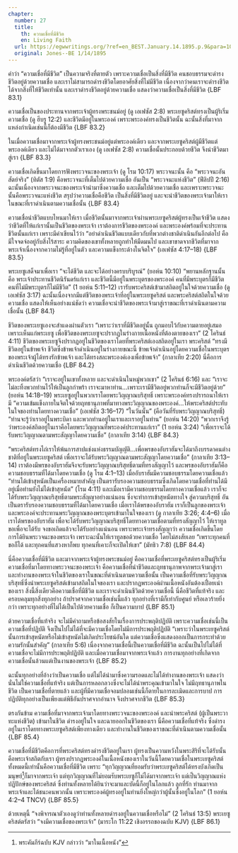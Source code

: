 ```yaml
---
chapter:
  number: 27
  title:
    th: ความเชื่อที่มีชีวิต
    en: Living Faith
  url: https://egwwritings.org/?ref=en_BEST.January.14.1895.p.9&para=1090.4
  original: Jones--BE 1/14/1895
---
```


คำว่า “ความเชื่อที่มีชีวิต” เป็นความจริงที่ตายตัว เพราะความเชื่อเป็นสิ่งที่มีชีวิต คนชอบธรรมจะดำรงชีวิตอยู่ด้วยความเชื่อ และเราไม่สามารถดำรงชีวิตโดยอาศัยสิ่งที่ไม่มีชีวิต เนื่องจากว่าคนเราจะดำรงชีวิตได้จากสิ่งที่ให้ชีวิตเท่านั้น และเราดำรงชีวิตอยู่ด้วยความเชื่อ แสดงว่าความเชื่อเป็นสิ่งที่มีชีวิต {LBF 83.1}

ความเชื่อเป็นของประทานจากพระเจ้าผู้ทรงพระชนม์อยู่ (ดู เอเฟซัส 2:8) พระเยซูคริสต์ทรงเป็นผู้ริเริ่มความเชื่อ (ดู ฮีบรู 12:2) และชีวิตมีอยู่ในพระองค์ เพราะพระองค์ทรงเป็นชีวิตนั้น ฉะนั้นสิ่งที่มาจากแหล่งกำเนิดเช่นนี้ก็ต้องมีชีวิต {LBF 83.2}

ในเมื่อความเชื่อมาจากพระเจ้าผู้ทรงพระชนม์อยู่แต่พระองค์เดียว และจากพระเยซูคริสต์ผู้มีชีวิตแต่พระองค์เดียว และไม่ได้มาจากตัวเราเอง (ดู เอเฟซัส 2:8) ความเชื่อนั้นประกอบด้วยชีวิต จึงนำชีวิตมาสู่เรา {LBF 83.3}

ความเชื่อเกิดขึ้นมาโดยการฟังพระวจนะของพระเจ้า (ดู โรม 10:17) พระวจนะนั้น คือ “พระวจนะอันสัตย์จริง” (ทิตัส 1:9) คือพระวจนะที่เต็มไปด้วยความเชื่อ อันเป็น “พระวจนะแห่งชีวิต” (ฟีลิปปี 2:16) ฉะนั้นเนื่องจากพระวจนะของพระเจ้านำมาซึ่งความเชื่อ และเต็มไปด้วยความเชื่อ และเพราะพระวจนะนั้นคือพระวจนะแห่งชีวิต สรุปว่าความเชื่อคือชีวิต เป็นสิ่งที่มีชีวิตอยู่ และจะนำชีวิตของพระเจ้ามาให้เราในขณะที่เราดำเนินตามความเชื่อนั้น {LBF 83.4}

ความเชื่อนำชีวิตแบบไหนมาให้เรา เมื่อชีวิตนั้นมาจากพระเจ้าผ่านพระเยซูคริสต์ผู้ทรงเป็นเจ้าชีวิต แสดงว่าชีวิตที่ให้แก่เรานั้นเป็นชีวิตของพระเจ้า เราต้องการชีวิตของพระองค์ และพระองค์พร้อมที่จะประทานชีวิตนั้นแก่เรา เพราะมีคำเขียนไว้ว่า “อย่าดำเนินชีวิตแบบเดียวกับที่พวกต่างชาติดำเนินกันอีกต่อไป คือมีใจจดจ่ออยู่กับสิ่งไร้สาระ ความคิดของเขาทั้งหลายถูกทำให้มืดมนไป และเขาขาดจากชีวิตที่มาจากพระเจ้าเนื่องจากความไม่รู้ที่อยู่ในตัว และความแข็งกระด้างในจิตใจ” (เอเฟซัส 4:17–18) {LBF 83.5}

พระเยซูเสด็จมาเพื่อเรา “จะได้ชีวิต และจะได้อย่างครบบริบูรณ์” (ยอห์น 10:10) “พยานหลักฐานนั้นคือ พระเจ้าประทานชีวิตนิรันดร์แก่เรา และชีวิตนี้มีอยู่ในพระบุตรของพระองค์ คนที่มีพระบุตรก็มีชีวิต คนที่ไม่มีพระบุตรก็ไม่มีชีวิต” (1 ยอห์น 5:11–12) เรารับพระคริสต์เข้ามาสถิตอยู่ในใจด้วยความเชื่อ (ดู เอเฟซัส 3:17) ฉะนั้นเนื่องจากมีแต่ชีวิตของพระเจ้าที่อยู่ในพระเยซูคริสต์ และพระคริสต์สถิตในใจด้วยความเชื่อ แสดงให้เห็นอย่างแน่ชัดว่า ความเชื่อจะนำชีวิตของพระเจ้ามาสู่เราขณะที่เราดำเนินตามความเชื่อนั้น {LBF 84.1}

ชีวิตของพระเยซูเองจะสำแดงผ่านตัวเรา “เพราะว่าเราที่มีชีวิตอยู่นั้น ถูกมอบไว้กับความตายอยู่เสมอเพราะเห็นแก่พระเยซู เพื่อชีวิตของพระเยซูจะปรากฏในร่างกายเนื้อหนังที่ต้องตายของเรา” (2 โครินธ์ 4:11) ชีวิตของพระเยซูจึงปรากฏอยู่ในชีวิตของเราโดยที่พระคริสต์เองสถิตอยู่ในเรา พระคริสต์ “ทรงมีชีวิตอยู่ในข้าพเจ้า ชีวิตซึ่งข้าพเจ้าดำเนินอยู่ในร่างกายขณะนี้ ข้าพเจ้าดำเนินอยู่โดยความเชื่อในพระบุตรของพระเจ้าผู้ได้ทรงรักข้าพเจ้า และได้ทรงสละพระองค์เองเพื่อข้าพเจ้า” (กาลาเทีย 2:20) นี่คือการดำเนินชีวิตด้วยความเชื่อ {LBF 84.2}

พระองค์ตรัสว่า “เราจะอยู่ในเขาทั้งหลาย และจะดำเนินในหมู่พวกเขา” (2 โครินธ์ 6:16) และ “เราจะไม่ละทิ้งพวกท่านไว้ให้เป็นลูกกำพร้า เราจะมาหาท่าน…เพราะเรามีชีวิตอยู่พวกท่านก็จะมีชีวิตอยู่ด้วย” (ยอห์น 14:18–19) พระเยซูอยู่ในพวกเราโดยพระวิญญาณบริสุทธิ์ เพราะพระองค์ทรงปรารถนาให้เรามี “ความเข้มแข็งภายในจิตใจด้วยฤทธานุภาพที่มาทางพระวิญญาณของพระองค์…ให้พระคริสต์ประทับในใจของท่านโดยทางความเชื่อ” (เอเฟซัส 3:16–17) “ในวันนั้น” (คือวันที่รับพระวิญญาณบริสุทธิ์) “ท่านจะรู้ว่าเราอยู่ในพระบิดา และพวกท่านอยู่ในเราและเราอยู่ในท่าน” (ยอห์น 14:20) “พวกเราจึงรู้ว่าพระองค์สถิตอยู่ในเราคือโดยพระวิญญาณที่พระองค์ประทานแก่เรา” (1 ยอห์น 3:24) “เพื่อเราจะได้รับพระวิญญาณตามพระสัญญาโดยความเชื่อ” (กาลาเทีย 3:14) {LBF 84.3}

“พระคริสต์ทรงไถ่เราให้พ้นการสาปแช่งแห่งธรรมบัญญัติ…เพื่อพรของอับราฮัมจะได้มาถึงบรรดาคนต่างชาติที่อยู่ในพระเยซูคริสต์ เพื่อเราจะได้รับพระวิญญาณตามพระสัญญาโดยความเชื่อ” (กาลาเทีย 3:13–14) เราต้องมีพรของอับราฮัมจึงจะรับพระวิญญาณบริสุทธิ์ตามที่ทรงสัญญาไว้ และพรของอับราฮัมก็คือความชอบธรรมที่ได้มาโดยความเชื่อ (ดู โรม 4:1–13) เมื่ออับราฮัมมีความชอบธรรมโดยความเชื่อแล้ว “ท่านได้เข้าสุหนัตเป็นเครื่องหมายสำคัญ เป็นตรารับรองความชอบธรรมซึ่งเกิดโดยความเชื่อที่ท่านได้มีอยู่เมื่อท่านยังไม่ได้เข้าสุหนัต” (โรม 4:11) และเมื่อเรามีความชอบธรรมโดยทางความเชื่อแล้ว เราก็จะได้รับพระวิญญาณบริสุทธิ์ตามพระสัญญาอย่างแน่นอน ซึ่งจะทำการเข้าสุหนัตทางใจ สู่ความบริสุทธิ์ อันเป็นตรารับรองความชอบธรรมที่ได้มาโดยความเชื่อ เมื่อเราได้พรของอับราฮัม เราก็เป็นลูกของพระเจ้า และพระองค์จะประทานพระวิญญาณของพระบุตรเข้ามาในใจของเรา (ดู กาลาเทีย 3:26; 4:4–6) เมื่อเราได้พรของอับราฮัม เพื่อจะได้รับพระวิญญาณบริสุทธิ์โดยทางความเชื่อตามที่ทรงสัญญาไว้ ให้เราทูลขอเพื่อจะได้รับ จงขอเถิดแล้วจะได้รับอย่างแน่นอน เพราะพระเจ้าทรงสัญญาว่า ความเชื่อเกิดขึ้นโดยการได้ยินพระวจนะของพระเจ้า เพราะฉะนั้นให้เราทูลขอด้วยความเชื่อ โดยไม่สงสัยเลย “เพราะทุกคนที่ขอก็ได้ และทุกคนที่แสวงหาก็พบ ทุกคนที่เคาะก็จะเปิดให้เขา” (มัทธิว 7:8) {LBF 84.4}

นี่คือความเชื่อที่มีชีวิต และมาจากพระเจ้าผู้ทรงพระชนม์อยู่ คือความเชื่อที่พระเยซูคริสต์ทรงเป็นผู้ริเริ่ม ความเชื่อที่มาโดยทางพระวจนะของพระเจ้า คือความเชื่อที่นำชีวิตและฤทธานุภาพจากพระเจ้ามาสู่เรา และทำงานของพระเจ้าในชีวิตของเราในขณะที่ดำเนินตามความเชื่อนั้น เป็นความเชื่อที่รับพระวิญญาณบริสุทธิ์ซึ่งนำพระเยซูคริสต์เข้ามาสถิตในใจของเรา และปรากฏพระองค์ผ่านเนื้อหนังอันต้องเปื่อยเน่าของเรา สิ่งนี้สิ่งเดียวคือความเชื่อที่มีชีวิต และเราจะดำเนินชีวิตด้วยความเชื่อนี้ นี่คือชีวิตที่แท้จริง และครอบคลุมทุกสิ่งทุกอย่าง ถ้าปราศจากความเชื่อเช่นนี้แล้ว ทุกอย่างที่เรามีก็เท่ากับศูนย์ หรือเลวร้ายยิ่งกว่า เพราะทุกอย่างที่ไม่ได้เป็นไปด้วยความเชื่อ ก็เป็นความบาป {LBF 85.1}

ด้วยความเชื่อที่แท้จริง จะไม่มีคำถามหรือข้อสงสัยในเรื่องการประพฤติปฏิบัติ เพราะความเชื่อเช่นนี้เป็นความเชื่อที่ปฏิบัติ จึงเป็นไปไม่ได้ที่จะมีความเชื่อโดยไม่มีการประพฤติปฏิบัติ “เพราะว่าในพระเยซูคริสต์นั้นการเข้าสุหนัตหรือไม่เข้าสุหนัตไม่เกิดประโยชน์อันใด แต่ความเชื่อซึ่งแสดงออกเป็นการกระทำด้วยความรักนั้นสำคัญ” (กาลาเทีย 5:6) เนื่องจากความเชื่อนี้เป็นความเชื่อที่มีชีวิต ฉะนั้นเป็นไปไม่ได้ที่ความเชื่อจะไม่มีการประพฤติปฏิบัติ และเมื่อความเชื่อมาจากพระเจ้าแล้ว การงานทุกอย่างที่เกิดจากความเชื่อนั้นล้วนแต่เป็นงานของพระเจ้า {LBF 85.2}

ฉะนั้นทุกอย่างที่อ้างว่าเป็นความเชื่อ แต่ไม่ได้นำมาซึ่งความรอดและไม่ได้ทำงานของพระเจ้า แสดงว่านั่นไม่ใช่ความเชื่อที่แท้จริง แต่เป็นการหลอกลวงซึ่งจะไม่ได้นำพระคุณเข้ามาในใจ ไม่มีฤทธานุภาพในชีวิต เป็นความเชื่อที่ตายแล้ว และผู้ที่มีความเชื่อจอมปลอมเช่นนี้ก็ตายในการละเมิดและการบาป การปฏิบัติทุกอย่างเป็นเพียงแต่พิธีอันปราศจากอำนาจ จึงปราศจากชีวิต {LBF 85.3}

ตรงกันข้าม ความเชื่อที่มาจากพระเจ้ามาโดยทางพระวจนะของพระองค์ และนำพระคริสต์ (ผู้เป็นพระวาทะแห่งชีวิต) เข้ามาในชีวิต ดำรงอยู่ในใจ และฉายออกในชีวิตของเรา นี่คือความเชื่อที่แท้จริง ซึ่งดำรงอยู่ในเราโดยทางพระเยซูคริสต์เพียงทางเดียว และทำงานในชีวิตของเราขณะที่ดำเนินตามความเชื่อนั้น {LBF 85.4}

ความเชื่อที่มีชีวิตคือการที่พระคริสต์ทรงดำรงชีวิตอยู่ในเรา ผู้ทรงเป็นความหวังในพระสิริที่จะได้รับนั้น คือพระเจ้าสถิตกับเรา ผู้ทรงปรากฏพระองค์ในเนื้อหนังของเราในวันนี้โดยความเชื่อในพระเยซูคริสต์ ทั้งหมดนี้เท่านั้นคือความเชื่อที่มีชีวิต เพราะ “ทุกวิญญาณที่ยอมรับว่าพระเยซูคริสต์ได้ทรงบังเกิดเป็นมนุษย์[^1]ก็มาจากพระเจ้า แต่ทุกวิญญาณที่ไม่ยอมรับพระเยซูก็ไม่ได้มาจากพระเจ้า แต่เป็นวิญญาณแห่งปฏิปักษ์ของพระคริสต์ ซึ่งท่านทั้งหลายได้ยินว่าจะมาและบัดนี้ก็อยู่ในโลกแล้ว ลูกที่รัก ท่านมาจากพระเจ้าและได้ชนะคนพวกนั้น เพราะพระองค์ผู้ทรงอยู่ในท่านยิ่งใหญ่กว่าผู้นั้นซึ่งอยู่ในโลก” (1 ยอห์น 4:2–4 TNCV) {LBF 85.5}

[^1]: พระคัมภีร์ฉบับ KJV กล่าวว่า “มาในเนื้อหนัง”

ด้วยเหตุนี้ “จงพิจารณาตัวเองดูว่าท่านทั้งหลายดำรงอยู่ในความเชื่อหรือไม่” (2 โครินธ์ 13:5) พระเยซูคริสต์ตรัสว่า “จงมีความเชื่อของพระเจ้า” (มาระโก 11:22 เชิงอรรถของฉบับ KJV) {LBF 86.1}
